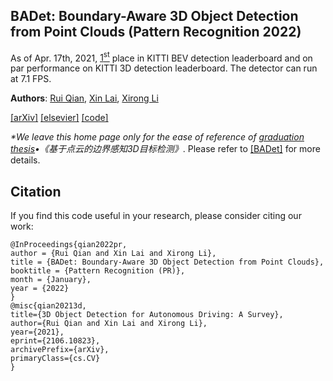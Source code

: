 ## BADet: Boundary-Aware 3D Object Detection from Point Clouds (Pattern Recognition 2022)
As of Apr. 17th, 2021, [1<sup>st</sup>](http://www.cvlibs.net/datasets/kitti/eval_object_detail.php?&result=48db930a7077e9925311b2539c21aed7541b7295) place in KITTI BEV detection leaderboard and on par performance on KITTI 3D detection leaderboard. The detector can run at 7.1 FPS. 

**Authors**: [Rui Qian](https://github.com/rui-qian), [Xin Lai](https://github.com/laiguzi), 
[Xirong Li](https://github.com/li-xirong)

[\[arXiv\]](https://arxiv.org/pdf/2104.10330.pdf)
[\[elsevier\]](https://doi.org/10.1016/j.patcog.2022.108524)
[\[code\]](https://github.com/rui-qian/BADet)

*\*We leave this home page only for the ease of reference of [graduation thesis](https://bslib.ruc.edu.cn/)•《基于点云的边界感知3D目标检测》*. 
Please refer to [\[BADet\]](https://github.com/rui-qian/BADet) for more details.
## Citation
If you find this code useful in your research, please consider citing our work:
```
@InProceedings{qian2022pr,
author = {Rui Qian and Xin Lai and Xirong Li},
title = {BADet: Boundary-Aware 3D Object Detection from Point Clouds},
booktitle = {Pattern Recognition (PR)},
month = {January},
year = {2022}
}
@misc{qian20213d,
title={3D Object Detection for Autonomous Driving: A Survey}, 
author={Rui Qian and Xin Lai and Xirong Li},
year={2021},
eprint={2106.10823},
archivePrefix={arXiv},
primaryClass={cs.CV}
}
```
